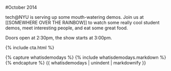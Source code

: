 
#October 2014

tech@NYU is serving up some mouth-watering demos. Join us at [[SOMEWHERE OVER THE RAINBOW]] to watch some really cool student demos, meet interesting people, and eat some great food.

Doors open at 2:30pm, the show starts at 3:00pm.

{% include cta.html %}

{% capture whatisdemodays %}
  {% include whatisdemodays.markdown %}
{% endcapture %}
{{ whatisdemodays | unindent | markdownify }}
